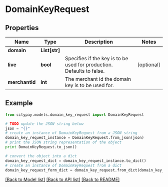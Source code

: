 # DomainKeyRequest


## Properties

Name | Type | Description | Notes
------------ | ------------- | ------------- | -------------
**domain** | **List[str]** |  | 
**live** | **bool** | Specifies if the key is to be used for production. Defaults to false.  | [optional] 
**merchantid** | **int** | The merchant id the domain key is to be used for.  | 

## Example

```python
from citypay.models.domain_key_request import DomainKeyRequest

# TODO update the JSON string below
json = "{}"
# create an instance of DomainKeyRequest from a JSON string
domain_key_request_instance = DomainKeyRequest.from_json(json)
# print the JSON string representation of the object
print DomainKeyRequest.to_json()

# convert the object into a dict
domain_key_request_dict = domain_key_request_instance.to_dict()
# create an instance of DomainKeyRequest from a dict
domain_key_request_form_dict = domain_key_request.from_dict(domain_key_request_dict)
```
[[Back to Model list]](../README.md#documentation-for-models) [[Back to API list]](../README.md#documentation-for-api-endpoints) [[Back to README]](../README.md)


